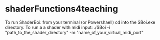 # shaderFunctions4teaching

To run ShaderBoi: from your terminal (or Powershaell) cd into the SBoi.exe directory. To run a a shader with midi input:
./SBoi -i "path_to_the_shader_directory" -m "name_of_your_virtual_midi_port"
